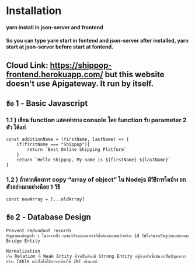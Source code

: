 # Installation
#### yarn install in json-server and frontend
#### So you can type yarn start in fontend and json-server after installed, yarn start at json-server before start at fontend.
## Cloud Link: https://shippop-frontend.herokuapp.com/ but this website doesn't use Apigateway. It run by itself.
  
## ข้อ 1 - Basic Javascript
### 1.1 ) เขียน function แสดงค่าทาง console โดย function รับ parameter 2 ตัว ได้แก่
```
const additionName = (firstName, lastName) => {
    if(firstName === "Shippop"){
        return `Best Online Shipping Platform`
    }
    return `Hello Shippop, My name is ${firstName} ${lastName}`
}

```
### 1.2 ) ถ้าหากต้องการ copy “array of object” ใน Nodejs มีวิธีการใดบ้าง ยกตัวอย่างมาอย่างน้อย 1 วิธี

```
const newArray = [...oldArray]
```



## ข้อ 2 - Database Design
```
Prevent redundant records
ปัญหาของข้อมูลซ้ำ ๆ ในตารางซึ่ง การแก้ก็จะแยกตารางที่ซ้ำกันออกมาแล้วสร้าง id ไปลิ้งกันจะเป็นรูปแบบลักษณะ Bridge Entity

Normalization
เกิด Relation ที่ Weak Entity ที่จำเป็นต้องมี Strong Entity อยู้ด้วยนั้นซึ่งมันจะเป็นปัญหาการสร้าง Table แล้วไม่ได้ใช้อาจจะต้องใช้ 2NF เข้ามาแก้
```


